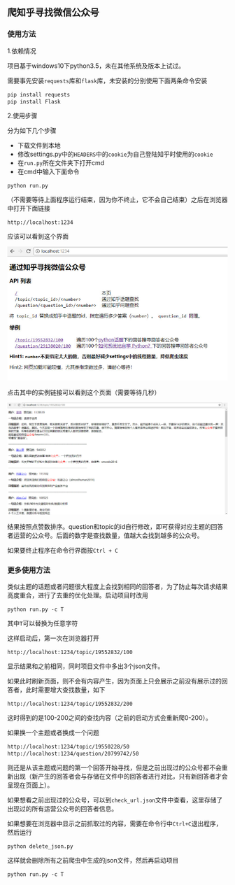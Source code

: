 ## 爬知乎寻找微信公众号

### 使用方法

1.依赖情况

项目基于windows10下python3.5，未在其他系统及版本上试过。

需要事先安装`requests`库和`flask`库，未安装的分别使用下面两条命令安装

```
pip install requests
pip install Flask
```

2.使用步骤

分为如下几个步骤

- 下载文件到本地
- 修改settings.py中的`HEADERS`中的`cookie`为自己登陆知乎时使用的`cookie`
- 在`run.py`所在文件夹下打开cmd
- 在cmd中输入下面命令

```
python run.py
```

（不需要等待上面程序运行结束，因为你不终止，它不会自己结束）之后在浏览器中打开下面链接

```
http://localhost:1234
```

应该可以看到这个界面

![](/img/start.jpg)

点击其中的实例链接可以看到这个页面（需要等待几秒）

![](/img/first.jpg)

结果按照点赞数排序。question和topic的id自行修改，即可获得对应主题的回答者运营的公众号。后面的数字是查找数量，值越大会找到越多的公众号。

如果要终止程序在命令行界面按`Ctrl + C`

### 更多使用方法

类似主题的话题或者问题很大程度上会找到相同的回答者，为了防止每次请求结果高度重合，进行了去重的优化处理。启动项目时改用

```
python run.py -c T
```

其中`T`可以替换为任意字符

这样启动后，第一次在浏览器打开

```
http://localhost:1234/topic/19552832/100
```

显示结果和之前相同，同时项目文件中多出3个json文件。

如果此时刷新页面，则不会有内容产生，因为页面上只会展示之前没有展示过的回答者，此时需要增大查找数量，如下

```
http://localhost:1234/topic/19552832/200
```

这时得到的是100-200之间的查找内容（之前的启动方式会重新爬0-200）。

如果换一个主题或者换成一个问题

```
http://localhost:1234/topic/19550228/50
http://localhost:1234/question/20799742/50
```

则还是从该主题或问题的第一个回答开始寻找，但是之前出现过的公众号都不会重新出现（新产生的回答者会与存储在文件中的回答者进行对比，只有新回答者才会呈现在页面上）。

如果想看之前出现过的公众号，可以到`check_url.json`文件中查看，这里存储了出现过的所有运营公众号的回答者信息。

如果想要在浏览器中显示之前抓取过的内容，需要在命令行中`Ctrl+C`退出程序，然后运行

```
python delete_json.py
```

这样就会删除所有之前爬虫中生成的json文件，然后再启动项目

```
python run.py -c T
```
